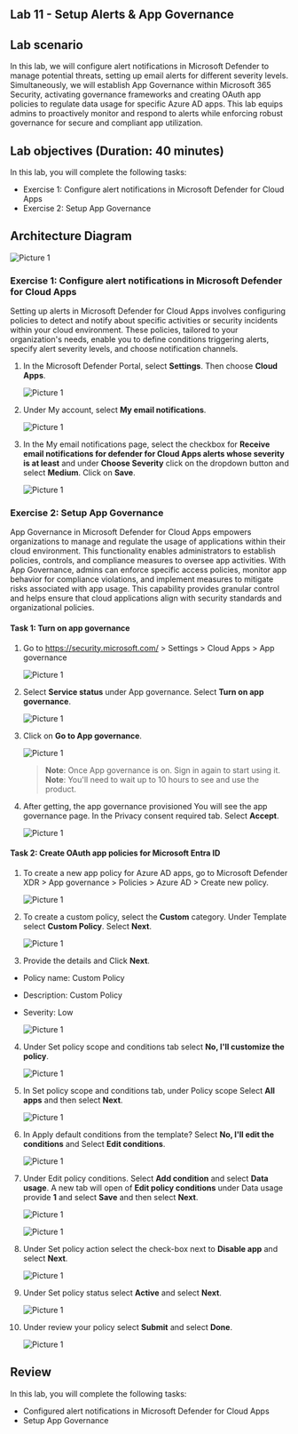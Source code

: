 ## Lab 11 - Setup Alerts & App Governance 

## Lab scenario

In this lab, we will configure alert notifications in Microsoft Defender to manage potential threats, setting up email alerts for different severity levels. Simultaneously, we will establish App Governance within Microsoft 365 Security, activating governance frameworks and creating OAuth app policies to regulate data usage for specific Azure AD apps. This lab equips admins to proactively monitor and respond to alerts while enforcing robust governance for secure and compliant app utilization.

## Lab objectives (Duration: 40 minutes)

In this lab, you will complete the following tasks:
- Exercise 1: Configure alert notifications in Microsoft Defender for Cloud Apps 
- Exercise 2: Setup App Governance  

## Architecture Diagram

   ![Picture 1](../Media/lab11-arch.png)

### Exercise 1: Configure alert notifications in Microsoft Defender for Cloud Apps

Setting up alerts in Microsoft Defender for Cloud Apps involves configuring policies to detect and notify about specific activities or security incidents within your cloud environment. These policies, tailored to your organization's needs, enable you to define conditions triggering alerts, specify alert severity levels, and choose notification channels.

1. In the Microsoft Defender Portal, select **Settings**. Then choose **Cloud Apps**.

   ![Picture 1](../Media/alerts11.png)

2. Under My account, select **My email notifications**.

   ![Picture 1](../Media/alerts12.png)

3. In the My email notifications page, select the checkbox for **Receive email notifications for defender for Cloud Apps alerts whose severity is at least** and under **Choose Severity** click on the dropdown button and select **Medium**. Click on **Save**.

   ![Picture 1](../Media/alerts13.png)


### Exercise 2: Setup App Governance  

App Governance in Microsoft Defender for Cloud Apps empowers organizations to manage and regulate the usage of applications within their cloud environment. This functionality enables administrators to establish policies, controls, and compliance measures to oversee app activities. With App Governance, admins can enforce specific access policies, monitor app behavior for compliance violations, and implement measures to mitigate risks associated with app usage. This capability provides granular control and helps ensure that cloud applications align with security standards and organizational policies.

#### Task 1: Turn on app governance

1. Go to https://security.microsoft.com/ > Settings > Cloud Apps > App governance

   ![Picture 1](../Media/AppGovernance1.png)

2. Select **Service status** under App governance. Select **Turn on app governance**.

   ![Picture 1](../Media/AppGovernance3.png)

3. Click on **Go to App governance**.

   ![Picture 1](../Media/AppGovernance5a.png) 
   
   >**Note**: Once App governance is on. Sign in again to start using it.   
   >**Note**: You'll need to wait up to 10 hours to see and use the product.

3. After getting, the app governance provisioned You will see the app governance page. In the Privacy consent required tab. Select **Accept**.

   ![Picture 1](../Media/AppGovernance4.png)


#### Task 2: Create OAuth app policies for Microsoft Entra ID

1. To create a new app policy for Azure AD apps, go to Microsoft Defender XDR > App governance > Policies > Azure AD > Create new policy.

   ![Picture 1](../Media/AppGovernance5.png)

2. To create a custom policy, select the **Custom** category. Under Template select **Custom Policy**. Select **Next**.

   ![Picture 1](../Media/AppGovernance6-2.png)

3. Provide the details and Click **Next**.
- Policy name: Custom Policy <inject key="DeploymentID" enableCopy="false" /></inject>
- Description: Custom Policy <inject key="DeploymentID" enableCopy="false" /></inject>
- Severity: Low

   ![Picture 1](../Media/new1.png)

4. Under Set policy scope and conditions tab select **No, I'll customize the policy**.

   ![Picture 1](../Media/AppGovernance6-4.png)

5. In Set policy scope and conditions tab, under Policy scope Select **All apps** and then select **Next**.

   ![Picture 1](../Media/new2.png)

6. In Apply default conditions from the template? Select **No, I'll edit the conditions** and Select **Edit conditions**.

   ![Picture 1](../Media/AppGovernance6-8.png)

7. Under Edit policy conditions. Select **Add condition** and select **Data usage**. A new tab will open of **Edit policy conditions** under Data usage provide **1** and select **Save** and then select **Next**.

   ![Picture 1](../Media/AppGovernance6-9.png)

   ![Picture 1](../Media/new3.png)

8. Under Set policy action select the check-box next to **Disable app** and select **Next**.

   ![Picture 1](../Media/AppGovernance6-12.png)

9. Under Set policy status select **Active** and select **Next**.

   ![Picture 1](../Media/AppGovernance6-13.png)

10. Under review your policy select **Submit** and select **Done**.

    ![Picture 1](../Media/AppGovernance6-14.png)

## Review
In this lab, you will complete the following tasks:
- Configured alert notifications in Microsoft Defender for Cloud Apps 
- Setup App Governance
